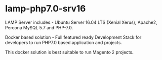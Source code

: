 # lamp-php7.0-srv16
LAMP Server includes - Ubuntu Server 16.04 LTS (Xenial Xerus), Apache2, Percona MySQL 5.7 and PHP-7.0.

Docker based solution - Full featured ready Development Stack for developers to run PHP7.0 based application and projects.

This docker solution is best suitable to run Magento 2 projects.
